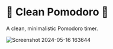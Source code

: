 # 🍅 Clean Pomodoro 🍅
A clean, minimalistic Pomodoro timer.

![Screenshot 2024-05-16 163644](https://github.com/snippetkid/clean-pomodoro/assets/16718733/5eb143ff-f9df-4bc1-aee0-5ab8cb85ce49)
